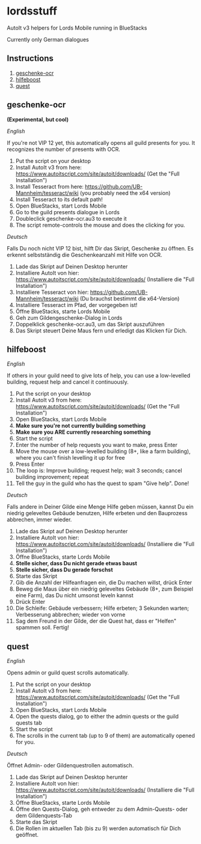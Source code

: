 # lordsstuff
AutoIt v3 helpers for Lords Mobile running in BlueStacks

Currently only German dialogues

## Instructions

1. [geschenke-ocr](#geschenke-ocr)
2. [hilfeboost](#hilfeboost)
3. [quest](#quest)


## geschenke-ocr 

**(Experimental, but cool)**

_English_

If you're not VIP 12 yet, this automatically opens all guild presents for you. It recognizes the number of presents with OCR.
1. Put the script on your desktop
2. Install AutoIt v3 from here: https://www.autoitscript.com/site/autoit/downloads/ (Get the "Full Installation")
3. Install Tesseract from here: https://github.com/UB-Mannheim/tesseract/wiki (you probably need the x64 version)
4. Install Tesseract to its default path!
5. Open BlueStacks, start Lords Mobile
6. Go to the guild presents dialogue in Lords
7. Doubleclick geschenke-ocr.au3 to execute it
8. The script remote-controls the mouse and does the clicking for you.

_Deutsch_

Falls Du noch nicht VIP 12 bist, hilft Dir das Skript, Geschenke zu öffnen. Es erkennt selbstständig die Geschenkeanzahl mit Hilfe von OCR.
1. Lade das Skript auf Deinen Desktop herunter
2. Installiere AutoIt von hier: https://www.autoitscript.com/site/autoit/downloads/ (Installiere die "Full Installation")
3. Installiere Tesseract von hier: https://github.com/UB-Mannheim/tesseract/wiki (Du brauchst bestimmt die x64-Version)
4. Installiere Tesseract im Pfad, der vorgegeben ist!
5. Öffne BlueStacks, starte Lords Mobile
6. Geh zum Gildengeschenke-Dialog in Lords
5. Doppelklick geschenke-ocr.au3, um das Skript auszuführen
7. Das Skript steuert Deine Maus fern und erledigt das Klicken für Dich.

## hilfeboost

_English_

If others in your guild need to give lots of help, you can use a low-levelled building, request help and cancel it continuously.
1. Put the script on your desktop
2. Install AutoIt v3 from here: https://www.autoitscript.com/site/autoit/downloads/ (Get the "Full Installation")
3. Open BlueStacks, start Lords Mobile
4. **Make sure you're not currently building something**
5. **Make sure you ARE currently researching something**
6. Start the script
7. Enter the number of help requests you want to make, press Enter
8. Move the mouse over a low-levelled building (8+, like a farm building), where you can't finish levelling it up for free
9. Press Enter
10. The loop is: Improve building; request help; wait 3 seconds; cancel building improvement; repeat
11. Tell the guy in the guild who has the quest to spam "Give help". Done!

_Deutsch_

Falls andere in Deiner Gilde eine Menge Hilfe geben müssen, kannst Du ein niedrig geleveltes Gebäude benutzen, Hilfe erbeten und den Bauprozess abbrechen, immer wieder.
1. Lade das Skript auf Deinen Desktop herunter
2. Installiere AutoIt von hier: https://www.autoitscript.com/site/autoit/downloads/ (Installiere die "Full Installation")
3. Öffne BlueStacks, starte Lords Mobile
4. **Stelle sicher, dass Du nicht gerade etwas baust**
5. **Stelle sicher, dass Du gerade forschst**
6. Starte das Skript
7. Gib die Anzahl der Hilfeanfragen ein, die Du machen willst, drück Enter
8. Beweg die Maus über ein niedrig geleveltes Gebäude (8+, zum Beispiel eine Farm), das Du nicht umsonst leveln kannst
9. Drück Enter
10. Die Schleife: Gebäude verbessern; Hilfe erbeten; 3 Sekunden warten; Verbesserung abbrechen; wieder von vorne
11. Sag dem Freund in der Gilde, der die Quest hat, dass er "Helfen" spammen soll. Fertig!

## quest

_English_

Opens admin or guild quest scrolls automatically.
1. Put the script on your desktop
2. Install AutoIt v3 from here: https://www.autoitscript.com/site/autoit/downloads/ (Get the "Full Installation")
3. Open BlueStacks, start Lords Mobile
4. Open the quests dialog, go to either the admin quests or the guild quests tab
5. Start the script
6. The scrolls in the current tab (up to 9 of them) are automatically opened for you.

_Deutsch_

Öffnet Admin- oder Gildenquestrollen automatisch.
1. Lade das Skript auf Deinen Desktop herunter
2. Installiere AutoIt von hier: https://www.autoitscript.com/site/autoit/downloads/ (Installiere die "Full Installation")
3. Öffne BlueStacks, starte Lords Mobile
4. Öffne den Quests-Dialog, geh entweder zu dem Admin-Quests- oder dem Gildenquests-Tab
5. Starte das Skript
6. Die Rollen im aktuellen Tab (bis zu 9) werden automatisch für Dich geöffnet.
